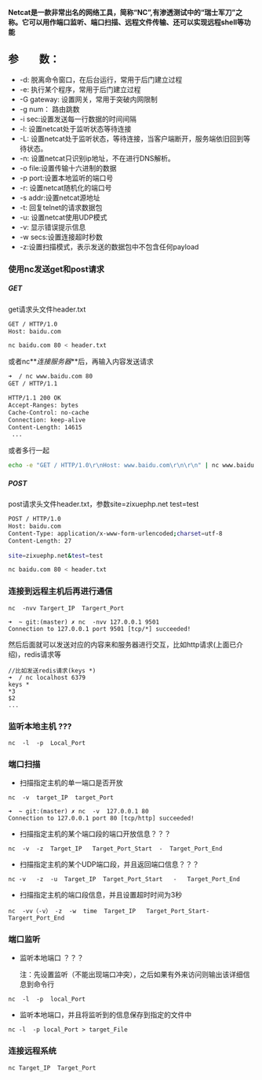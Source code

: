 **Netcat是一款非常出名的网络工具，简称“NC”,有渗透测试中的“瑞士军刀”之称。它可以用作端口监听、端口扫描、远程文件传输、还可以实现远程shell等功能**

## 参　　数：
* -d: 脱离命令窗口，在后台运行，常用于后门建立过程
* -e: 执行某个程序，常用于后门建立过程
* -G gateway: 设置网关，常用于突破内网限制
* -g num： 路由跳数
* -i sec:设置发送每一行数据的时间间隔
* -l: 设置netcat处于监听状态等待连接
* -L: 设置netcat处于监听状态，等待连接，当客户端断开，服务端依旧回到等待状态。
* -n: 设置netcat只识别ip地址，不在进行DNS解析。
* -o file:设置传输十六进制的数据
* -p port:设置本地监听的端口号
* -r: 设置netcat随机化的端口号
* -s addr:设置netcat源地址
* -t: 回复telnet的请求数据包
* -u: 设置netcat使用UDP模式
* -v: 显示错误提示信息
* -w secs:设置连接超时秒数
* -z:设置扫描模式，表示发送的数据包中不包含任何payload


### 使用nc发送get和post请求
##### GET

get请求头文件header.txt
```sh
GET / HTTP/1.0
Host: baidu.com
```

```sh
nc baidu.com 80 < header.txt
```

或者nc**_连接服务器_**后，再输入内容发送请求

```sh
➜  / nc www.baidu.com 80
GET / HTTP/1.1

HTTP/1.1 200 OK
Accept-Ranges: bytes
Cache-Control: no-cache
Connection: keep-alive
Content-Length: 14615
 ...
```

或者多行一起
```sh
echo -e "GET / HTTP/1.0\r\nHost: www.baidu.com\r\n\r\n" | nc www.baidu.com 80
```
##### POST
post请求头文件header.txt，参数site=zixuephp.net test=test

```sh
POST / HTTP/1.0
Host: baidu.com
Content-Type: application/x-www-form-urlencoded;charset=utf-8
Content-Length: 27
 
site=zixuephp.net&test=test
```

```sh
nc baidu.com 80 < header.txt
```

### 连接到远程主机后再进行通信
```
nc  -nvv Targert_IP  Targert_Port

➜  ~ git:(master) ✗ nc  -nvv 127.0.0.1 9501
Connection to 127.0.0.1 port 9501 [tcp/*] succeeded!
```

然后后面就可以发送对应的内容来和服务器进行交互，比如http请求(上面已介绍)，redis请求等

```
//比如发送redis请求(keys *)
➜  / nc localhost 6379
keys *
*3
$2
...
```

### 监听本地主机 ???
```
nc  -l  -p  Local_Port
```

### 端口扫描
* 扫描指定主机的单一端口是否开放

```
nc  -v  target_IP  target_Port

➜  ~ git:(master) ✗ nc  -v  127.0.0.1 80          
Connection to 127.0.0.1 port 80 [tcp/http] succeeded!
```

* 扫描指定主机的某个端口段的端口开放信息？？？

```
nc  -v  -z  Target_IP   Target_Port_Start  -  Target_Port_End
```


* 扫描指定主机的某个UDP端口段，并且返回端口信息？？？

```
nc -v   -z  -u  Target_IP  Target_Port_Start   -   Target_Port_End
```

* 扫描指定主机的端口段信息，并且设置超时时间为3秒

```
nc  -vv（-v） -z  -w  time  Target_IP   Target_Port_Start-Targert_Port_End
```


### 端口监听
* 监听本地端口 ？？？

    注：先设置监听（不能出现端口冲突），之后如果有外来访问则输出该详细信息到命令行
    
```
nc  -l  -p  local_Port
```

* 监听本地端口，并且将监听到的信息保存到指定的文件中

```
nc -l  -p local_Port > target_File
```


### 连接远程系统
```
nc Target_IP  Target_Port
```

